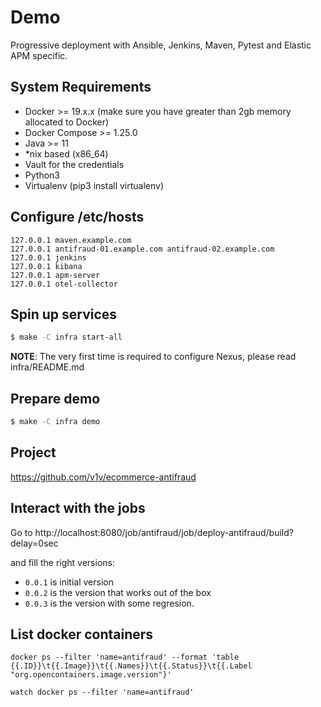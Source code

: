 # Demo

Progressive deployment with Ansible, Jenkins, Maven, Pytest and Elastic APM specific.

## System Requirements

- Docker >= 19.x.x (make sure you have greater than 2gb memory allocated to Docker)
- Docker Compose >= 1.25.0
- Java >= 11
- *nix based (x86_64)
- Vault for the credentials
- Python3
- Virtualenv (pip3 install virtualenv)

## Configure /etc/hosts

```
127.0.0.1 maven.example.com
127.0.0.1 antifraud-01.example.com antifraud-02.example.com
127.0.0.1 jenkins
127.0.0.1 kibana
127.0.0.1 apm-server
127.0.0.1 otel-collector
```

## Spin up services

```bash
$ make -C infra start-all
```

**NOTE**: The very first time is required to configure Nexus, please read infra/README.md

## Prepare demo

```bash
$ make -C infra demo
```

## Project

https://github.com/v1v/ecommerce-antifraud


## Interact with the jobs

Go to http://localhost:8080/job/antifraud/job/deploy-antifraud/build?delay=0sec

and fill the right versions:

* `0.0.1` is initial version
* `0.0.2` is the version that works out of the box
* `0.0.3` is the version with some regresion.


## List docker containers

```
docker ps --filter 'name=antifraud' --format 'table {{.ID}}\t{{.Image}}\t{{.Names}}\t{{.Status}}\t{{.Label "org.opencontainers.image.version"}'
```

```
watch docker ps --filter 'name=antifraud'
```
